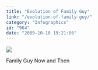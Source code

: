 ```yaml
---
title: "Evolution of Family Guy"
link: "/evolution-of-family-guy/"
category: "Infographics"
id: "964"
date: "2009-10-10 19:21:06"
---
```


![](https://imgur.com/WSS0y.gif)

Family Guy Now and Then
